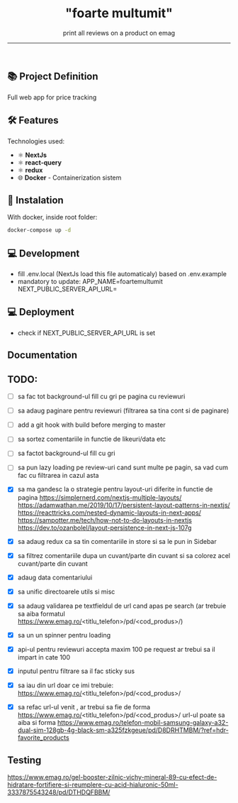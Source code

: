 
<h1 align="center">
<br>
  "foarte multumit"
</h1>

<p align="center">print all reviews on a product on emag</p>

<hr />
<br />


## 📚 Project Definition

Full web app for price tracking


## 🛠️ Features

Technologies used:

- ⚛️ **NextJs**
- ⚛️ **react-query**
- ⚛️ **redux**
- 🌐 **Docker** - Containerization sistem


## 🚀 Instalation
With docker, inside root folder: 
```sh
docker-compose up -d
```

## 💻 Development
- fill .env.local (NextJs load this file automaticaly) based on .env.example
- mandatory to update:
  APP_NAME=foartemultumit
  NEXT_PUBLIC_SERVER_API_URL=

## 💻 Deployment
- check if NEXT_PUBLIC_SERVER_API_URL is set

## Documentation


## TODO:
- [ ] sa fac tot background-ul fill cu gri pe pagina cu reviewuri
- [ ] sa adaug paginare pentru reviewuri (filtrarea sa tina cont si de paginare)
- [ ] add a git hook with build before merging to master
- [ ] sa sortez comentariile in functie de likeuri/data etc
- [ ] sa factot background-ul fill cu gri
- [ ] sa pun lazy loading pe review-uri cand sunt multe pe pagin, sa vad cum fac cu filtrarea in cazul asta
- [x] sa ma gandesc la o strategie pentru layout-uri diferite in functie de pagina
  https://simplernerd.com/nextjs-multiple-layouts/
  https://adamwathan.me/2019/10/17/persistent-layout-patterns-in-nextjs/
  https://reacttricks.com/nested-dynamic-layouts-in-next-apps/
  https://sampotter.me/tech/how-not-to-do-layouts-in-nextjs
  https://dev.to/ozanbolel/layout-persistence-in-next-js-107g
- [x] sa adaug redux ca sa tin comentariile in store si sa le pun in Sidebar
- [x] sa filtrez comentariile dupa un cuvant/parte din cuvant si sa colorez acel cuvant/parte din cuvant
- [x] adaug data comentariului
- [x] sa unific directoarele utils si misc
- [x] sa adaug validarea pe textfieldul de url cand apas pe search (ar trebuie sa aiba formatul https://www.emag.ro/<titlu_telefon>/pd/<cod_produs>/)
- [x] sa un un spinner pentru loading
- [x] api-ul pentru reviewuri accepta maxim 100 pe request ar trebui sa il impart in cate 100
- [x] inputul pentru filtrare sa il fac sticky sus
- [x] sa iau din url doar ce imi trebuie: https://www.emag.ro/<titlu_telefon>/pd/<cod_produs>/
- [x] sa refac url-ul venit , ar trebui sa fie de forma
    https://www.emag.ro/<titlu_telefon>/pd/<cod_produs>/
      url-ul poate sa aiba si forma
      https://www.emag.ro/telefon-mobil-samsung-galaxy-a32-dual-sim-128gb-4g-black-sm-a325fzkgeue/pd/D8DRHTMBM/?ref=hdr-favorite_products


## Testing
https://www.emag.ro/gel-booster-zilnic-vichy-mineral-89-cu-efect-de-hidratare-fortifiere-si-reumplere-cu-acid-hialuronic-50ml-3337875543248/pd/DTHDQFBBM/




